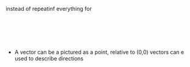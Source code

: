 instead of repeatinf everything for 
```c#







```

- A vector can be a pictured as a point,
		relative to (0,0)
vectors can e used to describe directions